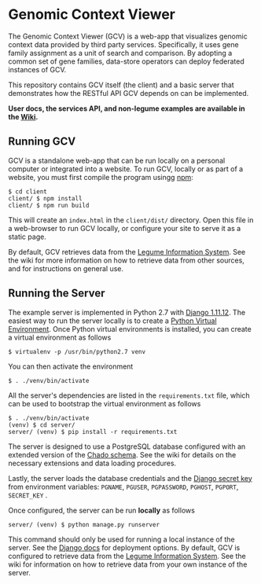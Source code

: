 # Genomic Context Viewer
The Genomic Context Viewer (GCV) is a web-app that visualizes genomic context data provided by third party services.
Specifically, it uses gene family assignment as a unit of search and comparison.
By adopting a common set of gene families, data-store operators can deploy federated instances of GCV.

This repository contains GCV itself (the client) and a basic server that demonstrates how the RESTful API GCV depends on can be implemented. 

**User docs, the services API, and non-legume examples are available in the [Wiki](https://github.com/legumeinfo/lis_context_viewer/wiki).**

## Running GCV
GCV is a standalone web-app that can be run locally on a personal computer or integrated into a website.
To run GCV, locally or as part of a website, you must first compile the program usingg [npm](https://www.npmjs.com/):

    $ cd client
    client/ $ npm install
    client/ $ npm run build
    
This will create an `index.html` in the `client/dist/` directory.
Open this file in a web-browser to run GCV locally, or configure your site to serve it as a static page.

By default, GCV retrieves data from the [Legume Information System](http://legumeinfo.org/home).
See the wiki for more information on how to retrieve data from other sources, and for instructions on general use.

## Running the Server
The example server is implemented in Python 2.7 with [Django 1.11.12](https://www.djangoproject.com/).
The easiest way to run the server locally is to create a [Python Virtual Environment](http://docs.python-guide.org/en/latest/dev/virtualenvs/).
Once Python virtual environments is installed, you can create a virtual environment as follows

    $ virtualenv -p /usr/bin/python2.7 venv

You can then activate the environment

    $ . ./venv/bin/activate

All the server's dependencies are listed in the `requirements.txt` file, which can be used to bootstrap the virtual environment as follows

    $ . ./venv/bin/activate
    (venv) $ cd server/
    server/ (venv) $ pip install -r requirements.txt

The server is designed to use a PostgreSQL database configured with an extended version of the [Chado schema](http://gmod.org/wiki/Chado_-_Getting_Started).
See the wiki for details on the necessary extensions and data loading procedures.

Lastly, the server loads the database credentials and the [Django secret key](https://docs.djangoproject.com/en/1.9/ref/settings/#std:setting-SECRET_KEY) from environment variables: `PGNAME`, `PGUSER`, `PGPASSWORD`, `PGHOST`, `PGPORT`, `SECRET_KEY` .

Once configured, the server can be run **locally** as follows

    server/ (venv) $ python manage.py runserver

This command should only be used for running a local instance of the server.
See the [Django docs](https://docs.djangoproject.com/es/1.9/howto/deployment/) for deployment options.
By default, GCV is configured to retrieve data from the [Legume Information System](http://legumeinfo.org/home).
See the wiki for information on how to retrieve data from your own instance of the server.

